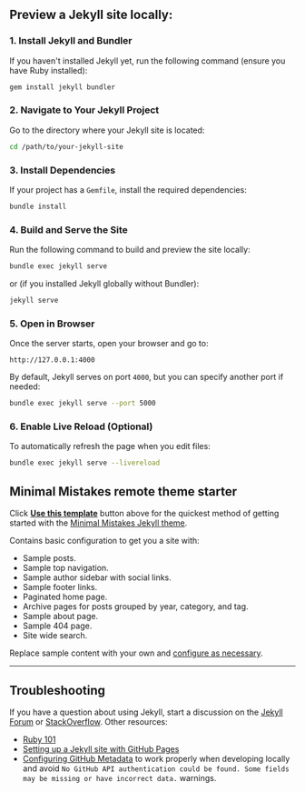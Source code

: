 ## Preview a Jekyll site locally:

### **1. Install Jekyll and Bundler**

If you haven't installed Jekyll yet, run the following command (ensure you have Ruby installed):

```sh
gem install jekyll bundler
```

### **2. Navigate to Your Jekyll Project**

Go to the directory where your Jekyll site is located:

```sh
cd /path/to/your-jekyll-site
```

### **3. Install Dependencies**

If your project has a `Gemfile`, install the required dependencies:

```sh
bundle install
```

### **4. Build and Serve the Site**

Run the following command to build and preview the site locally:

```sh
bundle exec jekyll serve
```

or (if you installed Jekyll globally without Bundler):

```sh
jekyll serve
```

### **5. Open in Browser**

Once the server starts, open your browser and go to:

```
http://127.0.0.1:4000
```

By default, Jekyll serves on port `4000`, but you can specify another port if needed:

```sh
bundle exec jekyll serve --port 5000
```

### **6. Enable Live Reload (Optional)**

To automatically refresh the page when you edit files:

```sh
bundle exec jekyll serve --livereload
```

## Minimal Mistakes remote theme starter

Click [**Use this template**](https://github.com/mmistakes/mm-github-pages-starter/generate) button above for the quickest method of getting started with the [Minimal Mistakes Jekyll theme](https://github.com/mmistakes/minimal-mistakes).

Contains basic configuration to get you a site with:

- Sample posts.
- Sample top navigation.
- Sample author sidebar with social links.
- Sample footer links.
- Paginated home page.
- Archive pages for posts grouped by year, category, and tag.
- Sample about page.
- Sample 404 page.
- Site wide search.

Replace sample content with your own and [configure as necessary](https://mmistakes.github.io/minimal-mistakes/docs/configuration/).

---

## Troubleshooting

If you have a question about using Jekyll, start a discussion on the [Jekyll Forum](https://talk.jekyllrb.com/) or [StackOverflow](https://stackoverflow.com/questions/tagged/jekyll). Other resources:

- [Ruby 101](https://jekyllrb.com/docs/ruby-101/)
- [Setting up a Jekyll site with GitHub Pages](https://jekyllrb.com/docs/github-pages/)
- [Configuring GitHub Metadata](https://github.com/jekyll/github-metadata/blob/master/docs/configuration.md#configuration) to work properly when developing locally and avoid `No GitHub API authentication could be found. Some fields may be missing or have incorrect data.` warnings.
